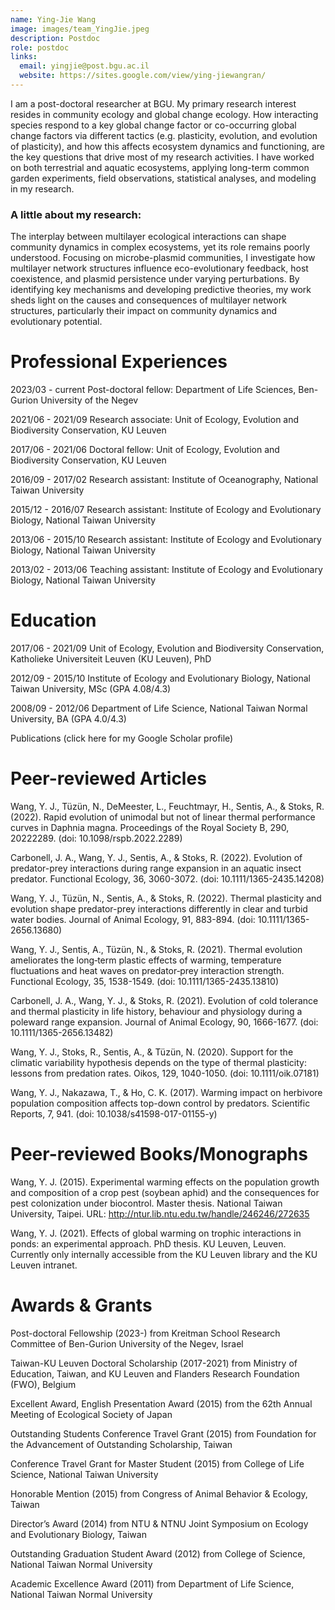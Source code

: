 ```yaml
---
name: Ying-Jie Wang
image: images/team_YingJie.jpeg
description: Postdoc
role: postdoc
links:
  email: yingjie@post.bgu.ac.il
  website: https://sites.google.com/view/ying-jiewangran/
---
```


<!-- I am a post-doctoral researcher at BGU. My research interests revolve around global change, stress ecology, community ecology, and eco-evolutionary feedbacks. Apart from research I enjoy walking in nature, music, cooking and drawing. -->

I am a post-doctoral researcher at BGU. My primary research interest resides in community ecology and global change ecology. How interacting species respond to a key global change factor or co-occurring global change factors via different tactics (e.g. plasticity, evolution, and evolution of plasticity), and how this affects ecosystem dynamics and functioning, are the key questions that drive most of my research activities. I have worked on both terrestrial and aquatic ecosystems, applying long-term common garden experiments, field observations, statistical analyses, and modeling in my research.

### A little about my research:
The interplay between multilayer ecological interactions can shape community dynamics in complex ecosystems, yet its role remains poorly understood. Focusing on microbe-plasmid communities, I investigate how multilayer network structures influence eco-evolutionary feedback, host coexistence, and plasmid persistence under varying perturbations. By identifying key mechanisms and developing predictive theories, my work sheds light on the causes and consequences of multilayer network structures, particularly their impact on community dynamics and evolutionary potential.


# Professional Experiences

2023/03 - current	Post-doctoral fellow: Department of Life Sciences, Ben-Gurion University of the Negev 

2021/06 - 2021/09	Research associate: Unit of Ecology, Evolution and Biodiversity Conservation, KU Leuven

2017/06 - 2021/06	Doctoral fellow: Unit of Ecology, Evolution and Biodiversity Conservation, KU Leuven

2016/09 - 2017/02	Research assistant: Institute of Oceanography, National Taiwan University

2015/12 - 2016/07	Research assistant: Institute of Ecology and Evolutionary Biology, National Taiwan University

2013/06 - 2015/10	Research assistant: Institute of Ecology and Evolutionary Biology, National Taiwan University

2013/02 - 2013/06	Teaching assistant: Institute of Ecology and Evolutionary Biology, National Taiwan University


# Education

2017/06 - 2021/09   Unit of Ecology, Evolution and Biodiversity Conservation, Katholieke Universiteit Leuven (KU Leuven), PhD

2012/09 - 2015/10   Institute of Ecology and Evolutionary Biology, National Taiwan University, MSc (GPA 4.08/4.3)

2008/09 - 2012/06   Department of Life Science, National Taiwan Normal University, BA (GPA 4.0/4.3)

Publications (click here for my Google Scholar profile)

# Peer-reviewed Articles

Wang, Y. J., Tüzün, N., DeMeester, L., Feuchtmayr, H., Sentis, A., & Stoks, R. (2022). Rapid evolution of unimodal but not of linear thermal performance curves in Daphnia magna. Proceedings of the Royal Society B,  290, 20222289. (doi: 10.1098/rspb.2022.2289)

Carbonell, J. A., Wang, Y. J., Sentis, A., & Stoks, R. (2022). Evolution of predator-prey interactions during range expansion in an aquatic insect predator. Functional Ecology, 36, 3060-3072. (doi: 10.1111/1365-2435.14208)

Wang, Y. J., Tüzün, N., Sentis, A., & Stoks, R. (2022). Thermal plasticity and evolution shape predator-prey interactions differently in clear and turbid water bodies. Journal of Animal Ecology, 91, 883-894. (doi: 10.1111/1365-2656.13680)

Wang, Y. J., Sentis, A., Tüzün, N., & Stoks, R. (2021). Thermal evolution ameliorates the long‐term plastic effects of warming, temperature fluctuations and heat waves on predator‐prey interaction strength. Functional Ecology, 35, 1538-1549. (doi: 10.1111/1365-2435.13810)

Carbonell, J. A., Wang, Y. J., & Stoks, R. (2021). Evolution of cold tolerance and thermal plasticity in life history, behaviour and physiology during a poleward range expansion. Journal of Animal Ecology, 90, 1666-1677. (doi: 10.1111/1365-2656.13482)

Wang, Y. J., Stoks, R., Sentis, A., & Tüzün, N. (2020). Support for the climatic variability hypothesis depends on the type of thermal plasticity: lessons from predation rates. Oikos, 129, 1040-1050. (doi: 10.1111/oik.07181)

Wang, Y. J., Nakazawa, T., & Ho, C. K. (2017). Warming impact on herbivore population composition affects top-down control by predators. Scientific Reports, 7, 941. (doi: 10.1038/s41598-017-01155-y)


# Peer-reviewed Books/Monographs

Wang, Y. J. (2015). Experimental warming effects on the population growth and composition of a crop pest (soybean aphid) and the consequences for pest colonization under biocontrol. Master thesis. National Taiwan University, Taipei. URL: http://ntur.lib.ntu.edu.tw/handle/246246/272635

Wang, Y. J. (2021). Effects of global warming on trophic interactions in ponds: an experimental approach. PhD thesis. KU Leuven, Leuven. Currently only internally accessible from the KU Leuven library and the KU Leuven intranet.


# Awards & Grants

Post-doctoral Fellowship (2023-) from Kreitman School Research Committee of Ben-Gurion University of the Negev, Israel

Taiwan-KU Leuven Doctoral Scholarship (2017-2021) from Ministry of Education, Taiwan, and KU Leuven and Flanders Research Foundation (FWO), Belgium

Excellent Award, English Presentation Award (2015) from the 62th Annual Meeting of Ecological Society of Japan

Outstanding Students Conference Travel Grant (2015) from Foundation for the Advancement of Outstanding Scholarship, Taiwan

Conference Travel Grant for Master Student (2015) from College of Life Science, National Taiwan University

Honorable Mention (2015) from Congress of Animal Behavior & Ecology, Taiwan

Director’s Award (2014) from NTU & NTNU Joint Symposium on Ecology and Evolutionary Biology, Taiwan

Outstanding Graduation Student Award (2012) from College of Science, National Taiwan Normal University

Academic Excellence Award (2011) from Department of Life Science, National Taiwan Normal University 
